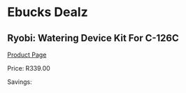 
# Ebucks Dealz
## Ryobi: Watering Device Kit For C-126C
[Product Page](https://www.ebucks.com/web/shop/productSelected.do?prodId=335406512&catId=370101825)

Price: R339.00

Savings: 


	